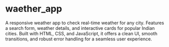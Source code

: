 # waether_app
A responsive weather app to check real-time weather for any city. Features a search form, weather details, and interactive cards for popular Indian cities. Built with HTML, CSS, and JavaScript, it offers a clean UI, smooth transitions, and robust error handling for a seamless user experience.
